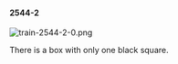 #### 2544-2
![train-2544-2-0.png](https://github.com/lil-lab/nlvr/raw/master/nlvr/train/images/69/train-2544-2-0.png "train-2544-2-0.png")

There is a box with only one black square.